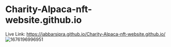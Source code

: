 # Charity-Alpaca-nft-website.github.io


Live Link:
https://jabbarsipra.github.io/Charity-Alpaca-nft-website.github.io/
![1676196996951](https://user-images.githubusercontent.com/83250810/218305214-4ca973b0-df57-47dd-8981-f2f737250b9b.png)
